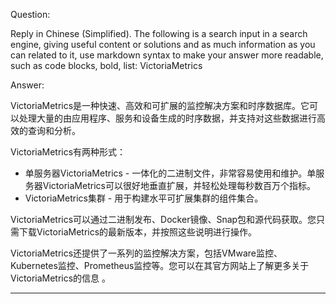 Question:

Reply in Chinese (Simplified).
The following is a search input in a search engine, giving useful content or solutions and as much information as you can related to it, use markdown syntax to make your answer more readable, such as code blocks, bold, list:
VictoriaMetrics

Answer:

VictoriaMetrics是一种快速、高效和可扩展的监控解决方案和时序数据库。它可以处理大量的由应用程序、服务和设备生成的时序数据，并支持对这些数据进行高效的查询和分析。

VictoriaMetrics有两种形式：

- 单服务器VictoriaMetrics - 一体化的二进制文件，非常容易使用和维护。单服务器VictoriaMetrics可以很好地垂直扩展，并轻松处理每秒数百万个指标。
- VictoriaMetrics集群 - 用于构建水平可扩展集群的组件集合。

VictoriaMetrics可以通过二进制发布、Docker镜像、Snap包和源代码获取。您只需下载VictoriaMetrics的最新版本，并按照这些说明进行操作。

VictoriaMetrics还提供了一系列的监控解决方案，包括VMware监控、Kubernetes监控、Prometheus监控等。您可以在其官方网站上了解更多关于VictoriaMetrics的信息 。


<hr/>

